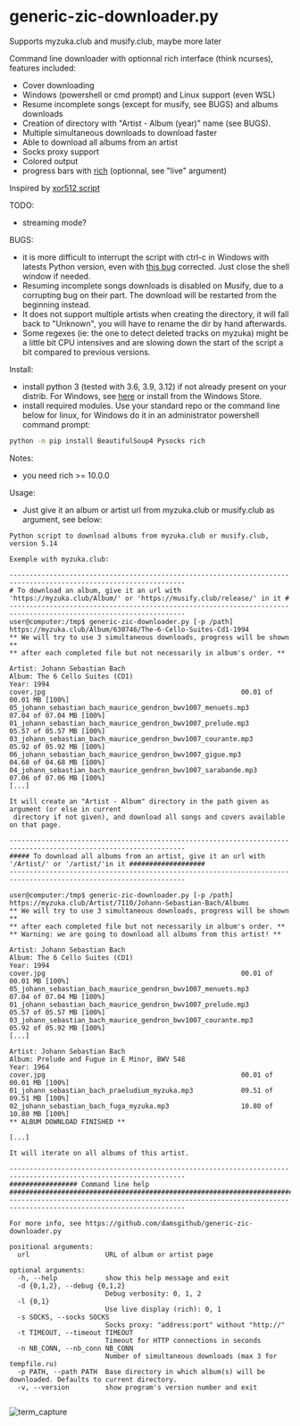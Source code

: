 # generic-zic-downloader.py

Supports myzuka.club and musify.club, maybe more later

Command line downloader with optionnal rich interface (think ncurses), features included:
* Cover downloading
* Windows (powershell or cmd prompt) and Linux support (even WSL)
* Resume incomplete songs (except for musify, see BUGS) and albums downloads
* Creation of directory with "Artist - Album (year)" name (see BUGS).
* Multiple simultaneous downloads to download faster
* Able to download all albums from an artist
* Socks proxy support
* Colored output
* progress bars with [rich](https://github.com/willmcgugan/rich) (optionnal, see "live" argument)

Inspired by [xor512 script](https://github.com/xor512/musicmp3spb.org)

TODO:
* streaming mode?

BUGS:
* it is more difficult to interrupt the script with ctrl-c in Windows with latests Python version, even with [this bug](https://bugs.python.org/issue42296) corrected. Just close the shell window if needed.
* Resuming incomplete songs downloads is disabled on Musify, due to a corrupting bug on their part. The download will be restarted from the beginning instead.
* It does not support multiple artists when creating the directory, it will fall back to "Unknown", you will have to rename the dir by hand afterwards.
* Some regexes (ie: the one to detect deleted tracks on myzuka) might be a little bit CPU intensives and are slowing down the start of the script a bit compared to previous versions.

Install:
* install python 3 (tested with 3.6, 3.9, 3.12) if not already present on your distrib. For Windows, see [here](https://www.python.org/downloads/windows/) or install from the Windows Store.
* install required modules. Use your standard repo or the command line below for linux, for Windows do it in an administrator powershell command prompt:

```sh
python -m pip install BeautifulSoup4 Pysocks rich
```

Notes: 
* you need rich >= 10.0.0

Usage:
* Just give it an album or artist url from myzuka.club or musify.club as argument, see below:

```
Python script to download albums from myzuka.club or musify.club, version 5.14

Exemple with myzuka.club:

------------------------------------------------------------------------------------------------------------------
# To download an album, give it an url with 'https://myzuka.club/Album/' or 'https://musify.club/release/' in it #
------------------------------------------------------------------------------------------------------------------
user@computer:/tmp$ generic-zic-downloader.py [-p /path] https://myzuka.club/Album/630746/The-6-Cello-Suites-Cd1-1994
** We will try to use 3 simultaneous downloads, progress will be shown **
** after each completed file but not necessarily in album's order. **

Artist: Johann Sebastian Bach
Album: The 6 Cello Suites (CD1)
Year: 1994
cover.jpg                                                 00.01 of 00.01 MB [100%]
05_johann_sebastian_bach_maurice_gendron_bwv1007_menuets.mp3        07.04 of 07.04 MB [100%]
01_johann_sebastian_bach_maurice_gendron_bwv1007_prelude.mp3        05.57 of 05.57 MB [100%]
03_johann_sebastian_bach_maurice_gendron_bwv1007_courante.mp3        05.92 of 05.92 MB [100%]
06_johann_sebastian_bach_maurice_gendron_bwv1007_gigue.mp3        04.68 of 04.68 MB [100%]
04_johann_sebastian_bach_maurice_gendron_bwv1007_sarabande.mp3        07.06 of 07.06 MB [100%]
[...]

It will create an "Artist - Album" directory in the path given as argument (or else in current
 directory if not given), and download all songs and covers available on that page.

------------------------------------------------------------------------------------------------------------------
##### To download all albums from an artist, give it an url with '/Artist/' or '/artist/'in it ###################
------------------------------------------------------------------------------------------------------------------

user@computer:/tmp$ generic-zic-downloader.py [-p /path] https://myzuka.club/Artist/7110/Johann-Sebastian-Bach/Albums
** We will try to use 3 simultaneous downloads, progress will be shown **
** after each completed file but not necessarily in album's order. **
** Warning: we are going to download all albums from this artist! **

Artist: Johann Sebastian Bach
Album: The 6 Cello Suites (CD1)
Year: 1994
cover.jpg                                                 00.01 of 00.01 MB [100%]
05_johann_sebastian_bach_maurice_gendron_bwv1007_menuets.mp3        07.04 of 07.04 MB [100%]
01_johann_sebastian_bach_maurice_gendron_bwv1007_prelude.mp3        05.57 of 05.57 MB [100%]
03_johann_sebastian_bach_maurice_gendron_bwv1007_courante.mp3        05.92 of 05.92 MB [100%]
[...]

Artist: Johann Sebastian Bach
Album: Prelude and Fugue in E Minor, BWV 548
Year: 1964
cover.jpg                                                 00.01 of 00.01 MB [100%]
01_johann_sebastian_bach_praeludium_myzuka.mp3            09.51 of 09.51 MB [100%]
02_johann_sebastian_bach_fuga_myzuka.mp3                  10.80 of 10.80 MB [100%]
** ALBUM DOWNLOAD FINISHED **

[...]

It will iterate on all albums of this artist.

------------------------------------------------------------------------------------------------------------------
################# Command line help ##############################################################################
------------------------------------------------------------------------------------------------------------------

For more info, see https://github.com/damsgithub/generic-zic-downloader.py

positional arguments:
  url                   URL of album or artist page

optional arguments:
  -h, --help            show this help message and exit
  -d {0,1,2}, --debug {0,1,2}
                        Debug verbosity: 0, 1, 2
  -l {0,1}
                        Use live display (rich): 0, 1
  -s SOCKS, --socks SOCKS
                        Socks proxy: "address:port" without "http://"
  -t TIMEOUT, --timeout TIMEOUT
                        Timeout for HTTP connections in seconds
  -n NB_CONN, --nb_conn NB_CONN
                        Number of simultaneous downloads (max 3 for tempfile.ru)
  -p PATH, --path PATH  Base directory in which album(s) will be downloaded. Defaults to current directory.
  -v, --version         show program's version number and exit
  
```

![term_capture](https://user-images.githubusercontent.com/24474244/109500836-0f489f00-7a97-11eb-8bd8-f1b5d6e036d6.jpg)
